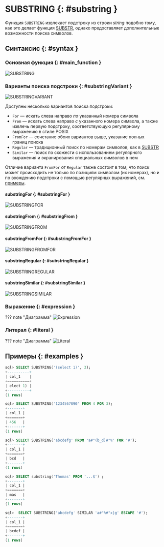 # SUBSTRING {: #substring }

Функция `SUBSTRING` извлекает подстроку из строки *string* подобно тому,
как это делает функция [SUBSTR](substr.md), однако предоставляет
дополнительные возможности поиска символов.

## Синтаксис {: #syntax }

### Основная функция {: #main_function }

![SUBSTRING](../../images/ebnf/substring.svg)

### Варианты поиска подстроки {: #substringVariant }

![SUBSTRINGVARIANT](../../images/ebnf/substringVariant.svg)

Доступны несколько вариантов поиска подстроки:

- `For` — искать слева направо _по_ указанный номера символа
- `From` — искать слева направо _с_ указанного номера символа, а также
  извлечь первую подстроку, соответствующую регулярному выражению в
  стиле POSIX
- `FromFor` — сочетание обоих вариантов выше, указание полных границ поиска
- `Regular` — традиционный поиск по номерам символов, как в [SUBSTR](substr.md)
- `Similar` — поиск по схожести c использованием регулярного выражения и
  экранирования специальных символов в нем

Отличие варианта `FromFor` от `Regular` также состоит в том, что поиск
может происходить не только по позициям символом (их номерах), но и по
вхождению подстроки с помощью регулярных выражений, см. [примеры](#examples).

#### substringFor {: #substringFor }

![SUBSTRINGFOR](../../images/ebnf/substringFor.svg)

#### substringFrom {: #substringFrom }

![SUBSTRINGFROM](../../images/ebnf/substringFrom.svg)

#### substringFromFor {: #substringFromFor }

![SUBSTRINGFROMFOR](../../images/ebnf/substringFromFor.svg)

#### substringRegular {: #substringRegular }

![SUBSTRINGREGULAR](../../images/ebnf/substringRegular.svg)

#### substringSimilar {: #substringSimilar }

![SUBSTRINGSIMILAR](../../images/ebnf/substringSimilar.svg)

### Выражение {: #expression }

??? note "Диаграмма"
    ![Expression](../../images/ebnf/expression.svg)

### Литерал {: #literal }

??? note "Диаграмма"
    ![Literal](../../images/ebnf/literal.svg)

## Примеры {: #examples }

```sql title="Указание только начального отступа"
sql> SELECT SUBSTRING('(select 1)', 3);
+----------+
| col_1    |
+==========+
| elect 1) |
+----------+
(1 rows)
```

```sql title="Указание обеих границ"
sql> SELECT SUBSTRING('1234567890' FROM 4 FOR 3);
+-------+
| col_1 |
+=======+
| 456   |
+-------+
(1 rows)
```

```sql title="Поиск первой подстроки, удовлетворяющей регулярному выражению в стиле SQL"
sql> SELECT SUBSTRING('abcdefg' FROM 'a#"(b_d)#"%' FOR '#');
+-------+
| col_1 |
+=======+
| bcd   |
+-------+
(1 rows)
```

```sql title="Поиск первой подстроки, удовлетворяющей регулярному выражению в стиле POSIX"
sql> SELECT substring('Thomas' FROM '...$') ;
+-------+
| col_1 |
+=======+
| mas   |
+-------+
(1 rows)
```

```sql title="Поиск первой подстроки, удовлетворяющей регулярному выражению в стиле SQL"
sql>  SELECT SUBSTRING('abcdefg' SIMILAR 'a#"%#"x|g' ESCAPE '#');
+-------+
| col_1 |
+=======+
| bcdef |
+-------+
(1 rows)
```
